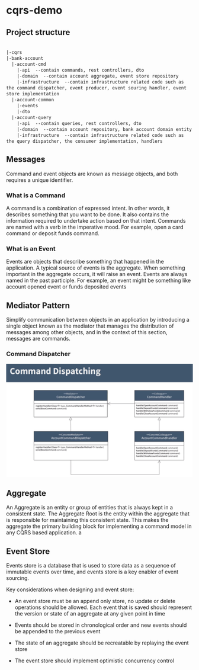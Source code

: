 # cqrs-demo

## Project structure

```

|-cqrs
|-bank-account
  |-account-cmd
    |-api  --contain commands, rest controllers, dto
    |-domain  --contain account aggregate, event store repository
    |-infrastructure  --contain infrastructure related code such as the command dispatcher, event producer, event souring handler, event store implementation
  |-account-common
    |-events
    |-dto
  |-account-query
    |-api  --contain queries, rest controllers, dto
    |-domain  --contain account repository, bank account domain entity
    |-infrastructure  --contain infrastructure related code such as the query dispatcher, the consumer implementation, handlers

```

## Messages
Command and event objects are known as message objects, and both requires a unique identifier.

### What is a Command
A command is a combination of expressed intent.
In other words, it describes something that you want to be done.
It also contains the information required to undertake action based on that intent. Commands are named with a verb in the imperative mood. For example, open a card command or deposit funds command.

### What is an Event
Events are objects that describe something that happened in the application. A typical source of events is the aggregate. When something important in the aggregate occurs, it will raise an event.
Events are always named in the past participle. For example, an event might be something like account opened event or funds deposited events

## Mediator Pattern
Simplify communication between objects in an application by introducing a single object known as the mediator that manages the distribution of messages among other objects, 
and in the context of this section, messages are commands.

### Command Dispatcher
![Command Dispatcher UML](./images/command-dispatching.png)

## Aggregate
An Aggregate is an entity or group of entities that is always kept in a consistent state.
The Aggregate Root is the entity within the aggregate that is responsible for maintaining this consistent state.
This makes the aggregate the primary building block for implementing a command model in any CQRS based application.
a
## Event Store
Events store is a database that is used to store data as a sequence of immutable events over time, and events store is a key enabler of event sourcing.

Key considerations when designing and event store: 

- An event store must be an append only store, no update or delete operations should be allowed.
Each event that is saved should represent the version or state of an aggregate at any given point in time

- Events should be stored in chronological order and new events should be appended to the previous event

- The state of an aggregate should be recreatable by replaying the event store

- The event store should implement optimistic concurrency control